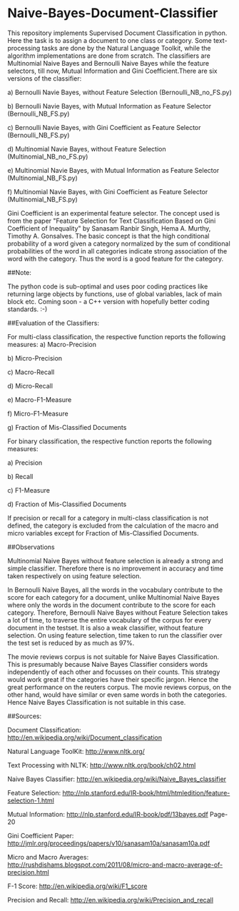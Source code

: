 Naive-Bayes-Document-Classifier
===============================

This repository implements Supervised Document Classification in python. Here the task is to assign a document to one class or category. Some text-processing tasks are done by the Natural Language Toolkit, while the algorithm implementations are done from scratch. The classifiers are Multinomial Naive Bayes and Bernoulli Naive Bayes while the feature selectors, till now, Mutual Information and Gini Coefficient.There are six versions of the classifier:

a) Bernoulli Navie Bayes, without Feature Selection (Bernoulli_NB_no_FS.py)

b) Bernoulli Navie Bayes, with Mutual Information as Feature Selector (Bernoulli_NB_FS.py)

c) Bernoulli Navie Bayes, with Gini Coefficient as Feature Selector (Bernoulli_NB_FS.py)

d) Multinomial Navie Bayes, without Feature Selection (Multinomial_NB_no_FS.py)

e) Multinomial Navie Bayes, with Mutual Information as Feature Selector (Multinomial_NB_FS.py)

f) Multinomial Navie Bayes, with Gini Coefficient as Feature Selector (Multinomial_NB_FS.py)


Gini Coefficient is an experimental feature selector. The concept used is from the paper "Feature Selection for Text Classification Based on
Gini Coefficient of Inequality" by Sanasam Ranbir Singh, Hema A. Murthy, Timothy A. Gonsalves. The basic concept is that the high conditional probability of a word given a category normalized by the sum of conditional probabilities of the word in all categories indicate strong association of the word with the category. Thus the word is a good feature for the category.

##Note:

The python code is sub-optimal and uses poor coding practices like returning large objects by functions, use of global variables, lack of main block etc. Coming soon - a C++ version with hopefully better coding standards. :-) 


##Evaluation of the Classifiers:


For multi-class classification, the respective function reports the following measures:
a) Macro-Precision

b) Micro-Precision

c) Macro-Recall

d) Micro-Recall

e) Macro-F1-Measure

f) Micro-F1-Measure 

g) Fraction of Mis-Classified Documents

For binary classification, the respective function reports the following measures:

a) Precision 

b) Recall 

c) F1-Measure

d) Fraction of Mis-Classified Documents


If precision or recall for a category in multi-class classification is not defined, the category is excluded from the calculation of the macro and micro variables except for Fraction of Mis-Classified Documents.


##Observations

Multinomial Naive Bayes without feature selection is already a strong and simple classifier. Therefore there is no improvement in accuracy and time taken respectively on using feature selection. 


In Bernoulli Naive Bayes, all the words in the vocabulary contribute to the score for each category for a document, unlike Multinomial Naive Bayes where only the words in the document contribute to the score for each category. Therefore, Bernoulli Naive Bayes without Feature Selection takes a lot of time, to traverse the entire vocabulary of the corpus for every document in the testset. It is also a weak classifier, without feature selection. On using feature selection, time taken to run the classifier over the test set is reduced by as much as 97%.


The movie reviews corpus is not suitable for Naive Bayes Classification. This is presumably because Naive Bayes Classifier considers words independently of each other and focusses on their counts. This strategy would work great if the categories have their specific jargon. Hence the great performance on the reuters corpus. The movie reviews corpus, on the other hand, would have similar or even same words in both the categories. Hence Naive Bayes Classification is not suitable in this case.


##Sources:

Document Classification: http://en.wikipedia.org/wiki/Document_classification

Natural Language ToolKit: http://www.nltk.org/

Text Processing with NLTK: http://www.nltk.org/book/ch02.html

Naive Bayes Classifier: http://en.wikipedia.org/wiki/Naive_Bayes_classifier

Feature Selection: http://nlp.stanford.edu/IR-book/html/htmledition/feature-selection-1.html

Mutual Information: http://nlp.stanford.edu/IR-book/pdf/13bayes.pdf Page-20

Gini Coefficient Paper:  http://jmlr.org/proceedings/papers/v10/sanasam10a/sanasam10a.pdf

Micro and Macro Averages: http://rushdishams.blogspot.com/2011/08/micro-and-macro-average-of-precision.html

F-1 Score: http://en.wikipedia.org/wiki/F1_score

Precision and Recall: http://en.wikipedia.org/wiki/Precision_and_recall
